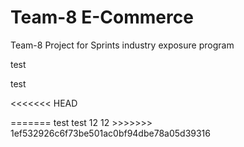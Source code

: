 # Team-8 E-Commerce
Team-8 Project for Sprints industry exposure program

test

test

<<<<<<< HEAD
<? Test>
=======
test test 12 12
>>>>>>> 1ef532926c6f73be501ac0bf94dbe78a05d39316
